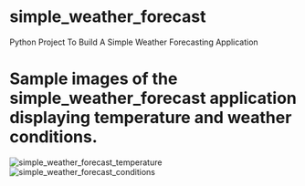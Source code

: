 # simple_weather_forecast
 Python Project To Build A Simple Weather Forecasting Application

# Sample images of the simple_weather_forecast application displaying temperature and weather conditions.
![simple_weather_forecast_temperature](https://user-images.githubusercontent.com/367461/228400482-7d1aea97-0f68-42b3-827c-17394ad44be0.png)
![simple_weather_forecast_conditions](https://user-images.githubusercontent.com/367461/228400478-6524d25c-071e-4e69-96c9-cd2efa36c7a2.png)
